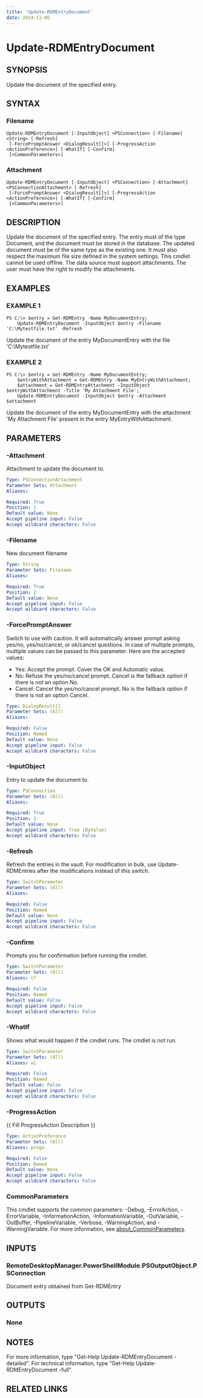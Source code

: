 ```yaml
---
title: 'Update-RDMEntryDocument'
date: 2024-11-06
---
```



# Update-RDMEntryDocument

## SYNOPSIS
Update the document of the specified entry.

## SYNTAX

### Filename
```
Update-RDMEntryDocument [-InputObject] <PSConnection> [-Filename] <String> [-Refresh]
 [-ForcePromptAnswer <DialogResult[]>] [-ProgressAction <ActionPreference>] [-WhatIf] [-Confirm]
 [<CommonParameters>]
```

### Attachment
```
Update-RDMEntryDocument [-InputObject] <PSConnection> [-Attachment] <PSConnectionAttachment> [-Refresh]
 [-ForcePromptAnswer <DialogResult[]>] [-ProgressAction <ActionPreference>] [-WhatIf] [-Confirm]
 [<CommonParameters>]
```

## DESCRIPTION
Update the document of the specified entry.
The entry must of the type Document, and the document must be stored in the database.
The updated document must be of the same type as the existing one.
It must also respect the maximum file size defined in the system settings.
This cmdlet cannot be used offline.
The data source must support attachments.
The user must have the right to modify the attachments.

## EXAMPLES

### EXAMPLE 1
```
PS C:\> $entry = Get-RDMEntry -Name MyDocumentEntry;
    Update-RDMEntryDocument -InputObject $entry -Filename 'C:\Mytestfile.txt' -Refresh
```

Update the document of the entry MyDocumentEntry with the file 'C:\Mytestfile.txt'

### EXAMPLE 2
```
PS C:\> $entry = Get-RDMEntry -Name MyDocumentEntry;
    $entryWithAttachment = Get-RDMEntry -Name MyEntryWithAttachment;
    $attachment = Get-RDMEntryAttachment -InputObject $entryWithAttachment -Title 'My Attachment File';
    Update-RDMEntryDocument -InputObject $entry -Attachment $attachment
```

Update the document of the entry MyDocumentEntry with the attachment 'My Attachment File' present in the entry MyEntryWithAttachment.

## PARAMETERS

### -Attachment
Attachment to update the document to.

```yaml
Type: PSConnectionAttachment
Parameter Sets: Attachment
Aliases:

Required: True
Position: 2
Default value: None
Accept pipeline input: False
Accept wildcard characters: False
```

### -Filename
New document filename

```yaml
Type: String
Parameter Sets: Filename
Aliases:

Required: True
Position: 2
Default value: None
Accept pipeline input: False
Accept wildcard characters: False
```

### -ForcePromptAnswer
Switch to use with caution.
It will automatically answer prompt asking yes/no, yes/no/cancel, or ok/cancel questions.
In case of multiple prompts, multiple values can be passed to this parameter.
Here are the accepted values:
- Yes: Accept the prompt.
Cover the OK and Automatic value.
- No: Refuse the yes/no/cancel prompt.
Cancel is the fallback option if there is not an option No.
- Cancel: Cancel the yes/no/cancel prompt.
No is the fallback option if there is not an option Cancel.

```yaml
Type: DialogResult[]
Parameter Sets: (All)
Aliases:

Required: False
Position: Named
Default value: None
Accept pipeline input: False
Accept wildcard characters: False
```

### -InputObject
Entry to update the document to.

```yaml
Type: PSConnection
Parameter Sets: (All)
Aliases:

Required: True
Position: 1
Default value: None
Accept pipeline input: True (ByValue)
Accept wildcard characters: False
```

### -Refresh
Refresh the entries in the vault.
For modification in bulk, use Update-RDMEntries after the modifications instead of this switch.

```yaml
Type: SwitchParameter
Parameter Sets: (All)
Aliases:

Required: False
Position: Named
Default value: None
Accept pipeline input: False
Accept wildcard characters: False
```

### -Confirm
Prompts you for confirmation before running the cmdlet.

```yaml
Type: SwitchParameter
Parameter Sets: (All)
Aliases: cf

Required: False
Position: Named
Default value: False
Accept pipeline input: False
Accept wildcard characters: False
```

### -WhatIf
Shows what would happen if the cmdlet runs.
The cmdlet is not run.

```yaml
Type: SwitchParameter
Parameter Sets: (All)
Aliases: wi

Required: False
Position: Named
Default value: False
Accept pipeline input: False
Accept wildcard characters: False
```

### -ProgressAction
{{ Fill ProgressAction Description }}

```yaml
Type: ActionPreference
Parameter Sets: (All)
Aliases: proga

Required: False
Position: Named
Default value: None
Accept pipeline input: False
Accept wildcard characters: False
```

### CommonParameters
This cmdlet supports the common parameters: -Debug, -ErrorAction, -ErrorVariable, -InformationAction, -InformationVariable, -OutVariable, -OutBuffer, -PipelineVariable, -Verbose, -WarningAction, and -WarningVariable. For more information, see [about_CommonParameters](http://go.microsoft.com/fwlink/?LinkID=113216).

## INPUTS

### RemoteDesktopManager.PowerShellModule.PSOutputObject.PSConnection
Document entry obtained from Get-RDMEntry

## OUTPUTS

### None
## NOTES
For more information, type "Get-Help Update-RDMEntryDocument -detailed".
For technical information, type "Get-Help Update-RDMEntryDocument -full".

## RELATED LINKS

